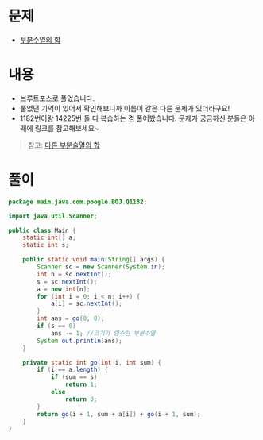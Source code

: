 # 문제
* [부분수열의 합](https://www.acmicpc.net/problem/1182)

# 내용
* 브루트포스로 풀었습니다.
* 풀었던 기억이 있어서 확인해보니까 이름이 같은 다른 문제가 있더라구요!
* 1182번이랑 14225번 둘 다 복습하는 겸 풀어봤습니다. 문제가 궁금하신 분들은 아래에 링크를 참고해보세요~
> 참고: [다른 부분술열의 합](https://www.acmicpc.net/problem/14225)

# 풀이
```java
package main.java.com.poogle.BOJ.Q1182;

import java.util.Scanner;

public class Main {
    static int[] a;
    static int s;

    public static void main(String[] args) {
        Scanner sc = new Scanner(System.in);
        int n = sc.nextInt();
        s = sc.nextInt();
        a = new int[n];
        for (int i = 0; i < n; i++) {
            a[i] = sc.nextInt();
        }
        int ans = go(0, 0);
        if (s == 0)
            ans -= 1; //크기가 양수인 부분수열
        System.out.println(ans);
    }

    private static int go(int i, int sum) {
        if (i == a.length) {
            if (sum == s)
                return 1;
            else
                return 0;
        }
        return go(i + 1, sum + a[i]) + go(i + 1, sum);
    }
}
```
